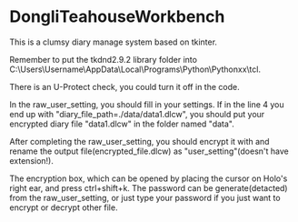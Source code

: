 # DongliTeahouseWorkbench

This is a clumsy diary manage system based on tkinter.

Remember to put the tkdnd2.9.2 library folder into C:\Users\Username\AppData\Local\Programs\Python\Pythonxx\tcl\.

There is an U-Protect check, you could turn it off in the code.

In the raw_user_setting, you should fill in your settings. If in the line 4 you end up with "diary_file_path=./data/data1.dlcw", you should put your encrypted diary file "data1.dlcw" in the folder named "data".

After completing the raw_user_setting, you should encrypt it with and rename the output file(encrypted_file.dlcw) as "user_setting"(doesn't have extension!).

The encryption box, which can be opened by placing the cursor on Holo's right ear, and press ctrl+shift+k. The password can be generate(detacted) from the raw_user_setting, or just type your password if you just want to encrypt or decrypt other file.
